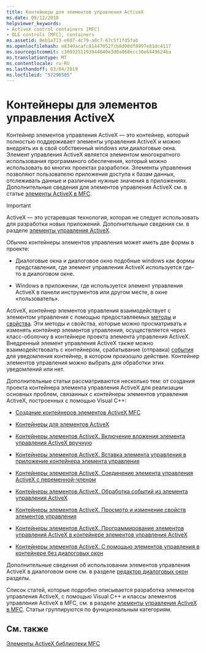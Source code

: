 ```yaml
---
title: Контейнеры для элементов управления ActiveX
ms.date: 09/12/2018
helpviewer_keywords:
- ActiveX control containers [MFC]
- OLE controls [MFC], containers
ms.assetid: 0eb1a713-e607-4c79-a0c7-67c5f1fd5fab
ms.openlocfilehash: e8340acafc81447052fcb8d90df8997e81dc4117
ms.sourcegitcommit: c3093251193944840e3d0a068ecc30e6449624ba
ms.translationtype: MT
ms.contentlocale: ru-RU
ms.lasthandoff: 03/04/2019
ms.locfileid: "57296505"
---
```

# <a name="activex-control-containers"></a>Контейнеры для элементов управления ActiveX

Контейнер элементов управления ActiveX — это контейнер, который полностью поддерживает элементы управления ActiveX и можно внедрять их в свой собственный windows или диалоговые окна. Элемент управления ActiveX является элементом многократного использования программного обеспечения, который можно использовать во многих проектах разработки. Элементы управления позволяют пользователю приложения доступа к базам данных, отслеживать данные и различные нужные значения в приложениях. Дополнительные сведения для элементов управления ActiveX см. в статье [элементы ActiveX в MFC](../mfc/mfc-activex-controls.md).

>[!IMPORTANT]
> ActiveX — это устаревшая технология, которая не следует использовать для разработки новых приложений. Дополнительные сведения см. в разделе [элементы управления ActiveX](activex-controls.md).

Обычно контейнеры элементов управления может иметь две формы в проекте:

- Диалоговые окна и диалоговое окно подобные windows как формы представления, где элемент управления ActiveX используется где-то в диалоговом окне.

- Windows в приложении, где используется элемент управления ActiveX в панели инструментов или другом месте, в окне «пользователь».

ActiveX, контейнер элементов управления взаимодействует с элементом управления с помощью предоставляемых [методы](../mfc/mfc-activex-controls-methods.md) и [свойства](../mfc/mfc-activex-controls-properties.md). Эти методы и свойства, которые можно просматривать и изменять контейнер элементов управления, осуществляется через класс-оболочку в контейнере проекта элемента управления ActiveX. Внедренный элемент управления ActiveX также можно взаимодействовать с контейнером, срабатывание (отправка) [события](../mfc/mfc-activex-controls-events.md) для уведомления контейнер, в котором произошло действие. Контейнер элементов управления можно выбрать для обработки этих уведомлений или нет.

Дополнительные статьи рассматриваются несколько тем: от создания проекта контейнера элемента управления ActiveX для реализации основных проблем, связанных с контейнеры элементов управления ActiveX, построенных с помощью Visual C++:

- [Создание контейнеров элементов ActiveX MFC](../mfc/reference/creating-an-mfc-activex-control-container.md)

- [Контейнеры для элементов ActiveX](../mfc/containers-for-activex-controls.md)

- [Контейнеры элементов ActiveX. Включение вложения элемента управления ActiveX вручную](../mfc/activex-control-containers-manually-enabling-activex-control-containment.md)

- [Контейнеры элементов ActiveX. Вставка элемента управления в приложение контейнера элемента управления](../mfc/inserting-a-control-into-a-control-container-application.md)

- [Контейнеры элементов ActiveX. Соединение элемента управления ActiveX с переменной-членом](../mfc/activex-control-containers-connecting-an-activex-control-to-a-member-variable.md)

- [Контейнеры элементов ActiveX. Обработка событий из элемента управления ActiveX](../mfc/activex-control-containers-handling-events-from-an-activex-control.md)

- [Контейнеры элементов ActiveX. Просмотр и изменение свойств элементов управления](../mfc/activex-control-containers-viewing-and-modifying-control-properties.md)

- [Контейнеры элементов ActiveX. Программирование элементов управления ActiveX в контейнере элементов управления ActiveX](../mfc/programming-activex-controls-in-a-activex-control-container.md)

- [Контейнеры элементов ActiveX. С помощью элементов управления в контейнере без диалоговых окон](../mfc/activex-control-containers-using-controls-in-a-non-dialog-container.md)

Дополнительные сведения об использовании элементов управления ActiveX в диалоговом окне см. в разделе [редактор диалоговых окон](../windows/dialog-editor.md) разделы.

Список статей, которые подробно описывается разработка элементов управления ActiveX, с помощью Visual C++ и классы элементов управления ActiveX в MFC, см. в разделе [элементы управления ActiveX в MFC](../mfc/mfc-activex-controls.md). Статьи группируются по функциональным категориям.

## <a name="see-also"></a>См. также

[Элементы ActiveX библиотеки MFC](../mfc/mfc-activex-controls.md)
